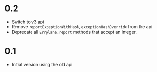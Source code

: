 # 0.2

* Switch to v3 api
* Remove `reportExceptionWithHash`, `exceptionHashOverride` from the api
* Deprecate all `Errplane.report` methods that accept an integer.

# 0.1

* Initial version using the old api
